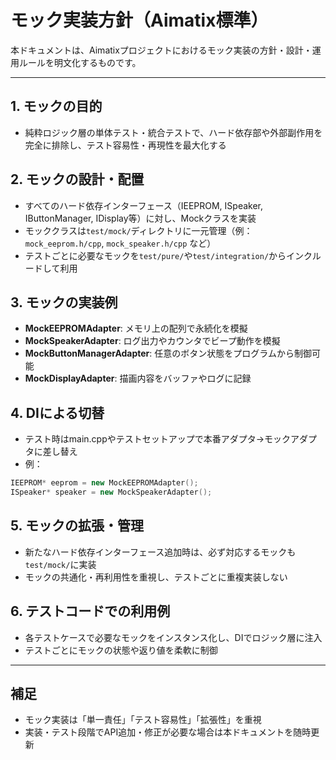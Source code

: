 # モック実装方針（Aimatix標準）

本ドキュメントは、Aimatixプロジェクトにおけるモック実装の方針・設計・運用ルールを明文化するものです。

---

## 1. モックの目的
- 純粋ロジック層の単体テスト・統合テストで、ハード依存部や外部副作用を完全に排除し、テスト容易性・再現性を最大化する

## 2. モックの設計・配置
- すべてのハード依存インターフェース（IEEPROM, ISpeaker, IButtonManager, IDisplay等）に対し、Mockクラスを実装
- モッククラスは`test/mock/`ディレクトリに一元管理（例：`mock_eeprom.h/cpp`, `mock_speaker.h/cpp` など）
- テストごとに必要なモックを`test/pure/`や`test/integration/`からインクルードして利用

## 3. モックの実装例
- **MockEEPROMAdapter**: メモリ上の配列で永続化を模擬
- **MockSpeakerAdapter**: ログ出力やカウンタでビープ動作を模擬
- **MockButtonManagerAdapter**: 任意のボタン状態をプログラムから制御可能
- **MockDisplayAdapter**: 描画内容をバッファやログに記録

## 4. DIによる切替
- テスト時はmain.cppやテストセットアップで本番アダプタ→モックアダプタに差し替え
- 例：
```cpp
IEEPROM* eeprom = new MockEEPROMAdapter();
ISpeaker* speaker = new MockSpeakerAdapter();
```

## 5. モックの拡張・管理
- 新たなハード依存インターフェース追加時は、必ず対応するモックも`test/mock/`に実装
- モックの共通化・再利用性を重視し、テストごとに重複実装しない

## 6. テストコードでの利用例
- 各テストケースで必要なモックをインスタンス化し、DIでロジック層に注入
- テストごとにモックの状態や返り値を柔軟に制御

---

## 補足
- モック実装は「単一責任」「テスト容易性」「拡張性」を重視
- 実装・テスト段階でAPI追加・修正が必要な場合は本ドキュメントを随時更新 